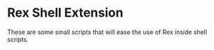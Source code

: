 # Rex Shell Extension

These are some small scripts that will ease the use of Rex inside shell scripts.

